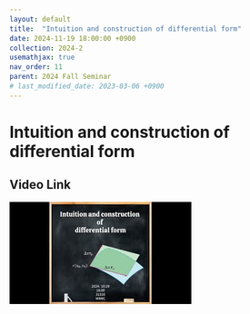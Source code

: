 ```yaml
---
layout: default
title:  "Intuition and construction of differential form"
date: 2024-11-19 18:00:00 +0900
collection: 2024-2
usemathjax: true
nav_order: 11
parent: 2024 Fall Seminar
# last_modified_date: 2023-03-06 +0900
---
```

# Intuition and construction of differential form
<!-- ## <center> Abstract </center>
Francis Guthrie claimed in 1852 the four color problem. We
proof two essential lemmas and then solve six color problem. We expand
the proof of six color problem into five, four color problem. Kempe
published this proof in 1879. However the flaw was discovered in 1890
by Heawood. Although flawed, Kempe’s idea was used as one of a basic
tool. -->
## Video Link

[![Video Label](pictures/11_differ.jpg)](https://www.youtube.com/watch?v=vqEBq45zssI)

<!-- ## PDF Download -->

<!-- <a target='_blank' href='../2024-1/2024-1_download/crime.pdf'>What is Counting? PDF</a> -->